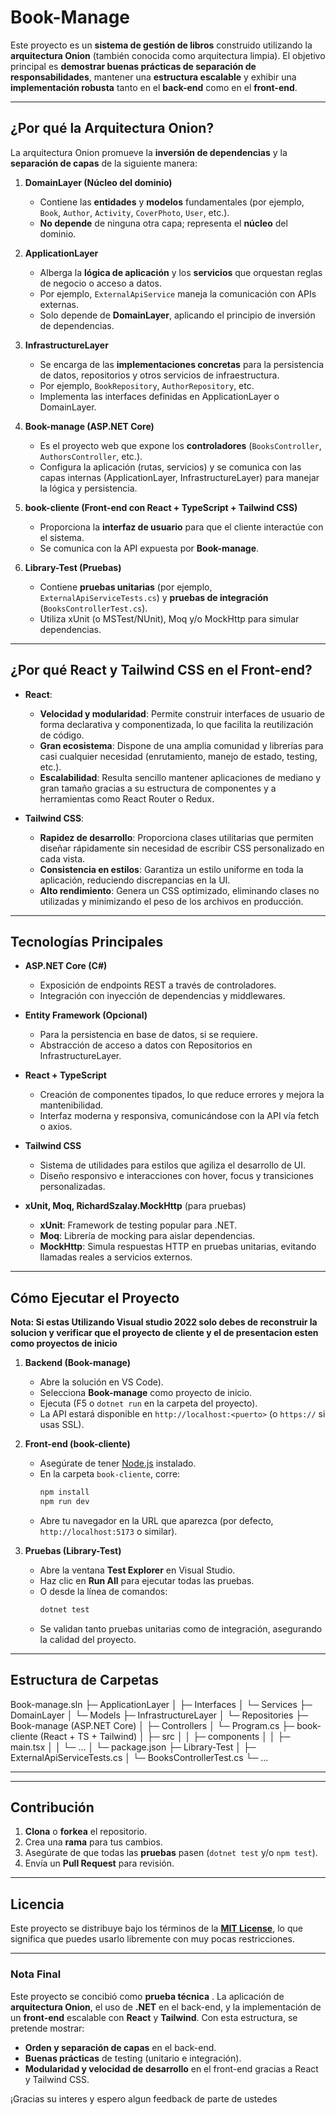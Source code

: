 # Book-Manage

Este proyecto es un **sistema de gestión de libros** construido utilizando la **arquitectura Onion** (también conocida como arquitectura limpia). El objetivo principal es **demostrar buenas prácticas de separación de responsabilidades**, mantener una **estructura escalable** y exhibir una **implementación robusta** tanto en el **back-end** como en el **front-end**.

---

## ¿Por qué la Arquitectura Onion?

La arquitectura Onion promueve la **inversión de dependencias** y la **separación de capas** de la siguiente manera:

1. **DomainLayer (Núcleo del dominio)**  
   - Contiene las **entidades** y **modelos** fundamentales (por ejemplo, `Book`, `Author`, `Activity`, `CoverPhoto`, `User`, etc.).  
   - **No depende** de ninguna otra capa; representa el **núcleo** del dominio.

2. **ApplicationLayer**  
   - Alberga la **lógica de aplicación** y los **servicios** que orquestan reglas de negocio o acceso a datos.  
   - Por ejemplo, `ExternalApiService` maneja la comunicación con APIs externas.  
   - Solo depende de **DomainLayer**, aplicando el principio de inversión de dependencias.

3. **InfrastructureLayer**  
   - Se encarga de las **implementaciones concretas** para la persistencia de datos, repositorios y otros servicios de infraestructura.  
   - Por ejemplo, `BookRepository`, `AuthorRepository`, etc.  
   - Implementa las interfaces definidas en ApplicationLayer o DomainLayer.

4. **Book-manage (ASP.NET Core)**  
   - Es el proyecto web que expone los **controladores** (`BooksController`, `AuthorsController`, etc.).  
   - Configura la aplicación (rutas, servicios) y se comunica con las capas internas (ApplicationLayer, InfrastructureLayer) para manejar la lógica y persistencia.

5. **book-cliente (Front-end con React + TypeScript + Tailwind CSS)**  
   - Proporciona la **interfaz de usuario** para que el cliente interactúe con el sistema.  
   - Se comunica con la API expuesta por **Book-manage**.

6. **Library-Test (Pruebas)**  
   - Contiene **pruebas unitarias** (por ejemplo, `ExternalApiServiceTests.cs`) y **pruebas de integración** (`BooksControllerTest.cs`).  
   - Utiliza xUnit (o MSTest/NUnit), Moq y/o MockHttp para simular dependencias.

---

## ¿Por qué React y Tailwind CSS en el Front-end?

- **React**:  
  - **Velocidad y modularidad**: Permite construir interfaces de usuario de forma declarativa y componentizada, lo que facilita la reutilización de código.  
  - **Gran ecosistema**: Dispone de una amplia comunidad y librerías para casi cualquier necesidad (enrutamiento, manejo de estado, testing, etc.).  
  - **Escalabilidad**: Resulta sencillo mantener aplicaciones de mediano y gran tamaño gracias a su estructura de componentes y a herramientas como React Router o Redux.

- **Tailwind CSS**:  
  - **Rapidez de desarrollo**: Proporciona clases utilitarias que permiten diseñar rápidamente sin necesidad de escribir CSS personalizado en cada vista.  
  - **Consistencia en estilos**: Garantiza un estilo uniforme en toda la aplicación, reduciendo discrepancias en la UI.  
  - **Alto rendimiento**: Genera un CSS optimizado, eliminando clases no utilizadas y minimizando el peso de los archivos en producción.

---

## Tecnologías Principales

- **ASP.NET Core (C#)**  
  - Exposición de endpoints REST a través de controladores.  
  - Integración con inyección de dependencias y middlewares.

- **Entity Framework (Opcional)**  
  - Para la persistencia en base de datos, si se requiere.  
  - Abstracción de acceso a datos con Repositorios en InfrastructureLayer.

- **React + TypeScript**  
  - Creación de componentes tipados, lo que reduce errores y mejora la mantenibilidad.  
  - Interfaz moderna y responsiva, comunicándose con la API vía fetch o axios.

- **Tailwind CSS**  
  - Sistema de utilidades para estilos que agiliza el desarrollo de UI.  
  - Diseño responsivo e interacciones con hover, focus y transiciones personalizadas.

- **xUnit, Moq, RichardSzalay.MockHttp** (para pruebas)  
  - **xUnit**: Framework de testing popular para .NET.  
  - **Moq**: Librería de mocking para aislar dependencias.  
  - **MockHttp**: Simula respuestas HTTP en pruebas unitarias, evitando llamadas reales a servicios externos.

---

## Cómo Ejecutar el Proyecto
 **Nota: Si estas Utilizando Visual studio 2022 solo debes de reconstruir la solucion  y verificar que el proyecto de cliente y el de presentacion esten como proyectos de inicio**

1. **Backend (Book-manage)**  
   - Abre la solución en VS Code).  
   - Selecciona **Book-manage** como proyecto de inicio.  
   - Ejecuta (F5 o `dotnet run` en la carpeta del proyecto).  
   - La API estará disponible en `http://localhost:<puerto>` (o `https://` si usas SSL).

2. **Front-end (book-cliente)**  
   - Asegúrate de tener [Node.js](https://nodejs.org) instalado.  
   - En la carpeta `book-cliente`, corre:
     ```bash
     npm install
     npm run dev
     ```
   - Abre tu navegador en la URL que aparezca (por defecto, `http://localhost:5173` o similar).

3. **Pruebas (Library-Test)**  
   - Abre la ventana **Test Explorer** en Visual Studio.  
   - Haz clic en **Run All** para ejecutar todas las pruebas.  
   - O desde la línea de comandos:
     ```bash
     dotnet test
     ```
   - Se validan tanto pruebas unitarias como de integración, asegurando la calidad del proyecto.

---

## Estructura de Carpetas

Book-manage.sln ├─ ApplicationLayer │ ├─ Interfaces │ └─ Services ├─ DomainLayer │ └─ Models ├─ InfrastructureLayer │ └─ Repositories ├─ Book-manage (ASP.NET Core) │ ├─ Controllers │ └─ Program.cs ├─ book-cliente (React + TS + Tailwind) │ ├─ src │ │ ├─ components │ │ ├─ main.tsx │ │ └─ ... │ └─ package.json ├─ Library-Test │ ├─ ExternalApiServiceTests.cs │ └─ BooksControllerTest.cs └─ ...



---



---

## Contribución

1. **Clona** o **forkea** el repositorio.  
2. Crea una **rama** para tus cambios.  
3. Asegúrate de que todas las **pruebas** pasen (`dotnet test` y/o `npm test`).  
4. Envía un **Pull Request** para revisión.

---

## Licencia

Este proyecto se distribuye bajo los términos de la **[MIT License](https://opensource.org/licenses/MIT)**, lo que significa que puedes usarlo libremente con muy pocas restricciones.  

---

### Nota Final

Este proyecto se concibió como **prueba técnica** . La  aplicación de **arquitectura Onion**, el uso de **.NET** en el back-end, y la implementación de un **front-end** escalable con **React** y **Tailwind**. Con esta estructura, se pretende mostrar:

- **Orden y separación de capas** en el back-end.  
- **Buenas prácticas** de testing (unitario e integración).  
- **Modularidad y velocidad de desarrollo** en el front-end gracias a React y Tailwind CSS.

¡Gracias su interes y espero algun feedback de parte de ustedes




